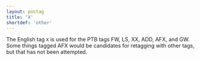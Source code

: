 ```yaml
---
layout: postag
title: 'X'
shortdef: 'other'
---
```


The English tag `X` is used for the PTB tags FW, LS, XX, ADD, AFX, and GW. Some things tagged AFX would be candidates for retagging with other tags, but that has not been attempted.
<!-- Interlanguage links updated Út zář 29 18:40:49 CEST 2020 -->
